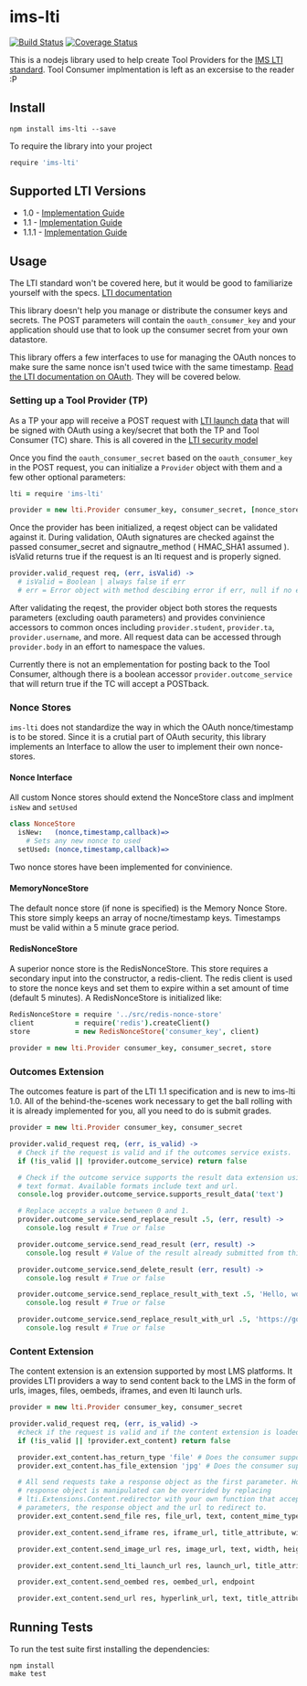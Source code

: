 # ims-lti

[![Build Status](https://travis-ci.org/omsmith/ims-lti.svg?branch=master)](https://travis-ci.org/omsmith/ims-lti) [![Coverage Status](https://coveralls.io/repos/omsmith/ims-lti/badge.png)](https://coveralls.io/r/omsmith/ims-lti)

This is a nodejs library used to help create Tool Providers for the
[IMS LTI standard](http://www.imsglobal.org/lti/index.html). Tool Consumer implmentation is left as an excersise to the reader :P

## Install
```
npm install ims-lti --save
```

To require the library into your project
```coffeescript
require 'ims-lti'
```

## Supported LTI Versions

* 1.0 - [Implementation Guide](http://www.imsglobal.org/lti/blti/bltiv1p0/ltiBLTIimgv1p0.html)
* 1.1 - [Implementation Guide](http://www.imsglobal.org/LTI/v1p1/ltiIMGv1p1.html)
* 1.1.1 - [Implementation Guide](http://www.imsglobal.org/LTI/v1p1p1/ltiIMGv1p1p1.html)

## Usage

The LTI standard won't be covered here, but it would be good to familiarize yourself with the specs. [LTI documentation](http://www.imsglobal.org/lti/index.html)

This library doesn't help you manage or distribute the consumer keys and secrets. The POST
parameters will contain the `oauth_consumer_key` and your application should use that to look up the consumer secret from your own datastore.

This library offers a few interfaces to use for managing the OAuth nonces to make sure the same nonce
isn't used twice with the same timestamp. [Read the LTI documentation on OAuth](http://www.imsglobal.org/LTI/v1p1pd/ltiIMGv1p1pd.html#_Toc309649687). They will be covered below.

### Setting up a Tool Provider (TP)
As a TP your app will receive a POST request with [LTI launch data](http://www.imsglobal.org/lti/v1p1pd/ltiIMGv1p1pd.html#_Toc309649684) that will be signed with OAuth using a key/secret that both the TP and Tool Consumer (TC) share. This is all covered in the [LTI security model](http://www.imsglobal.org/lti/v1p1pd/ltiIMGv1p1pd.html#_Toc309649685)

Once you find the `oauth_consumer_secret` based on the `oauth_consumer_key` in the POST request, you can initialize a `Provider` object with them and a few other optional parameters:

```coffeescript
lti = require 'ims-lti'

provider = new lti.Provider consumer_key, consumer_secret, [nonce_store=MemoryStore], [signature_method=HMAC_SHA1]
```

Once the provider has been initialized, a reqest object can be validated against it. During validation, OAuth signatures are checked against the passed consumer_secret and signautre_method ( HMAC_SHA1 assumed ). isValid returns true if the request is an lti request and is properly signed.

```coffeescript
provider.valid_request req, (err, isValid) ->
  # isValid = Boolean | always false if err
  # err = Error object with method descibing error if err, null if no error
```

After validating the reqest, the provider object both stores the requests parameters (excluding oauth parameters) and provides convinience accessors to common onces including `provider.student`, `provider.ta`, `provider.username`, and more. All request data can be accessed through `provider.body` in an effort to namespace the values.

Currently there is not an emplementation for posting back to the Tool Consumer, although there is a boolean accessor `provider.outcome_service` that will return true if the TC will accept a POSTback.

### Nonce Stores

`ims-lti` does not standardize the way in which the OAuth nonce/timestamp is to be stored. Since it is a crutial part of OAuth security, this library implements an Interface to allow the user to implement their own nonce-stores.

#### Nonce Interface
All custom Nonce stores should extend the NonceStore class and implment `isNew` and `setUsed`
```coffeescript
class NonceStore
  isNew:   (nonce,timestamp,callback)=>
    # Sets any new nonce to used
  setUsed: (nonce,timestamp,callback)=>
```

Two nonce stores have been implemented for convinience.

#### MemoryNonceStore
The default nonce store (if none is specified) is the Memory Nonce Store. This store simply keeps an array of nocne/timestamp keys. Timestamps must be valid within a 5 minute grace period.

#### RedisNonceStore
A superior nonce store is the RedisNonceStore. This store requires a secondary input into the constructor, a redis-client. The redis client is used to store the nonce keys and set them to expire within a set amount of time (default 5 minutes). A RedisNonceStore is initialized like:

```coffeescript
RedisNonceStore = require '../src/redis-nonce-store'
client          = require('redis').createClient()
store           = new RedisNonceStore('consumer_key', client)

provider = new lti.Provider consumer_key, consumer_secret, store
```

### Outcomes Extension

The outcomes feature is part of the LTI 1.1 specification and is new to ims-lti 1.0. All of the behind-the-scenes work necessary to get the ball rolling with it is already implemented for you, all you need to do is submit grades.

```coffeescript
provider = new lti.Provider consumer_key, consumer_secret

provider.valid_request req, (err, is_valid) ->
  # Check if the request is valid and if the outcomes service exists.
  if (!is_valid || !provider.outcome_service) return false

  # Check if the outcome service supports the result data extension using the
  # text format. Available formats include text and url.
  console.log provider.outcome_service.supports_result_data('text')

  # Replace accepts a value between 0 and 1.
  provider.outcome_service.send_replace_result .5, (err, result) ->
    console.log result # True or false

  provider.outcome_service.send_read_result (err, result) ->
    console.log result # Value of the result already submitted from this embed

  provider.outcome_service.send_delete_result (err, result) ->
    console.log result # True or false

  provider.outcome_service.send_replace_result_with_text .5, 'Hello, world!', (err, result) ->
    console.log result # True or false

  provider.outcome_service.send_replace_result_with_url .5, 'https://google.com', (err, result) ->
    console.log result # True or false
```

### Content Extension

The content extension is an extension supported by most LMS platforms. It provides LTI providers a way to send content back to the LMS in the form of urls, images, files, oembeds, iframes, and even lti launch urls.

```coffeescript
provider = new lti.Provider consumer_key, consumer_secret

provider.valid_request req, (err, is_valid) ->
  #check if the request is valid and if the content extension is loaded.
  if (!is_valid || !provider.ext_content) return false

  provider.ext_content.has_return_type 'file' # Does the consumer support files
  provider.ext_content.has_file_extension 'jpg' # Does the consumer support jpg

  # All send requests take a response object as the first parameter. How the
  # response object is manipulated can be overrided by replacing
  # lti.Extensions.Content.redirector with your own function that accepts two
  # parameters, the response object and the url to redirect to.
  provider.ext_content.send_file res, file_url, text, content_mime_type

  provider.ext_content.send_iframe res, iframe_url, title_attribute, width, height

  provider.ext_content.send_image_url res, image_url, text, width, height

  provider.ext_content.send_lti_launch_url res, launch_url, title_attribute, text

  provider.ext_content.send_oembed res, oembed_url, endpoint

  provider.ext_content.send_url res, hyperlink_url, text, title_attribute, target_attribute
```

## Running Tests
To run the test suite first installing the dependencies:
```
npm install
make test
```
